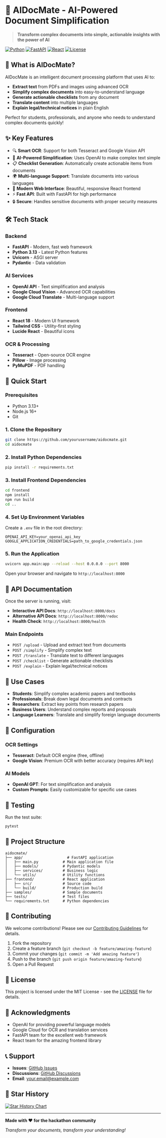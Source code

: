 # 🚀 AIDocMate - AI-Powered Document Simplification

> **Transform complex documents into simple, actionable insights with the power of AI**

[![Python](https://img.shields.io/badge/Python-3.13+-blue.svg)](https://www.python.org/)
[![FastAPI](https://img.shields.io/badge/FastAPI-0.112.2-green.svg)](https://fastapi.tiangolo.com/)
[![React](https://img.shields.io/badge/React-18.2.0-blue.svg)](https://reactjs.org/)
[![License](https://img.shields.io/badge/License-MIT-yellow.svg)](LICENSE)

## 🌟 What is AIDocMate?

AIDocMate is an intelligent document processing platform that uses AI to:
- **Extract text** from PDFs and images using advanced OCR
- **Simplify complex documents** into easy-to-understand language
- **Generate actionable checklists** from any document
- **Translate content** into multiple languages
- **Explain legal/technical notices** in plain English

Perfect for students, professionals, and anyone who needs to understand complex documents quickly!

## ✨ Key Features

- 🔍 **Smart OCR**: Support for both Tesseract and Google Vision API
- 🤖 **AI-Powered Simplification**: Uses OpenAI to make complex text simple
- 📋 **Checklist Generation**: Automatically create actionable items from documents
- 🌍 **Multi-language Support**: Translate documents into various languages
- 📱 **Modern Web Interface**: Beautiful, responsive React frontend
- ⚡ **Fast API**: Built with FastAPI for high performance
- 🔒 **Secure**: Handles sensitive documents with proper security measures

## 🛠️ Tech Stack

### Backend
- **FastAPI** - Modern, fast web framework
- **Python 3.13** - Latest Python features
- **Uvicorn** - ASGI server
- **Pydantic** - Data validation

### AI Services
- **OpenAI API** - Text simplification and analysis
- **Google Cloud Vision** - Advanced OCR capabilities
- **Google Cloud Translate** - Multi-language support

### Frontend
- **React 18** - Modern UI framework
- **Tailwind CSS** - Utility-first styling
- **Lucide React** - Beautiful icons

### OCR & Processing
- **Tesseract** - Open-source OCR engine
- **Pillow** - Image processing
- **PyMuPDF** - PDF handling

## 🚀 Quick Start

### Prerequisites
- Python 3.13+
- Node.js 16+
- Git

### 1. Clone the Repository
```bash
git clone https://github.com/yourusername/aidocmate.git
cd aidocmate
```

### 2. Install Python Dependencies
```bash
pip install -r requirements.txt
```

### 3. Install Frontend Dependencies
```bash
cd frontend
npm install
npm run build
cd ..
```

### 4. Set Up Environment Variables
Create a `.env` file in the root directory:
```env
OPENAI_API_KEY=your_openai_api_key
GOOGLE_APPLICATION_CREDENTIALS=path_to_google_credentials.json
```

### 5. Run the Application
```bash
uvicorn app.main:app --reload --host 0.0.0.0 --port 8000
```

Open your browser and navigate to `http://localhost:8000`

## 📖 API Documentation

Once the server is running, visit:
- **Interactive API Docs**: `http://localhost:8000/docs`
- **Alternative API Docs**: `http://localhost:8000/redoc`
- **Health Check**: `http://localhost:8000/health`

### Main Endpoints

- `POST /upload` - Upload and extract text from documents
- `POST /simplify` - Simplify complex text
- `POST /translate` - Translate text to different languages
- `POST /checklist` - Generate actionable checklists
- `POST /explain` - Explain legal/technical notices

## 🎯 Use Cases

- **Students**: Simplify complex academic papers and textbooks
- **Professionals**: Break down legal documents and contracts
- **Researchers**: Extract key points from research papers
- **Business Users**: Understand complex reports and proposals
- **Language Learners**: Translate and simplify foreign language documents

## 🔧 Configuration

### OCR Settings
- **Tesseract**: Default OCR engine (free, offline)
- **Google Vision**: Premium OCR with better accuracy (requires API key)

### AI Models
- **OpenAI GPT**: For text simplification and analysis
- **Custom Prompts**: Easily customizable for specific use cases

## 🧪 Testing

Run the test suite:
```bash
pytest
```

## 📁 Project Structure

```
aidocmate/
├── app/                    # FastAPI application
│   ├── main.py           # Main application file
│   ├── models/           # Pydantic models
│   ├── services/         # Business logic
│   └── utils/            # Utility functions
├── frontend/             # React application
│   ├── src/              # Source code
│   └── build/            # Production build
├── samples/              # Sample documents
├── tests/                # Test files
└── requirements.txt      # Python dependencies
```

## 🤝 Contributing

We welcome contributions! Please see our [Contributing Guidelines](CONTRIBUTING.md) for details.

1. Fork the repository
2. Create a feature branch (`git checkout -b feature/amazing-feature`)
3. Commit your changes (`git commit -m 'Add amazing feature'`)
4. Push to the branch (`git push origin feature/amazing-feature`)
5. Open a Pull Request

## 📝 License

This project is licensed under the MIT License - see the [LICENSE](LICENSE) file for details.

## 🙏 Acknowledgments

- OpenAI for providing powerful language models
- Google Cloud for OCR and translation services
- FastAPI team for the excellent web framework
- React team for the amazing frontend library

## 📞 Support

- **Issues**: [GitHub Issues](https://github.com/yourusername/aidocmate/issues)
- **Discussions**: [GitHub Discussions](https://github.com/yourusername/aidocmate/discussions)
- **Email**: your.email@example.com

## 🌟 Star History

[![Star History Chart](https://api.star-history.com/svg?repos=yourusername/aidocmate&type=Date)](https://star-history.com/#yourusername/aidocmate&Date)

---

**Made with ❤️ for the hackathon community**

*Transform your documents, transform your understanding!* 